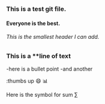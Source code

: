 ### This is a test git file.
#### Everyone is the best.

###### This is the smallest header I can add.
### This is a **line of text

-here is a bullet point
-and another

:thumbs up
:smile:
:bar_chart:

Here is the symbol for sum &#8721;


